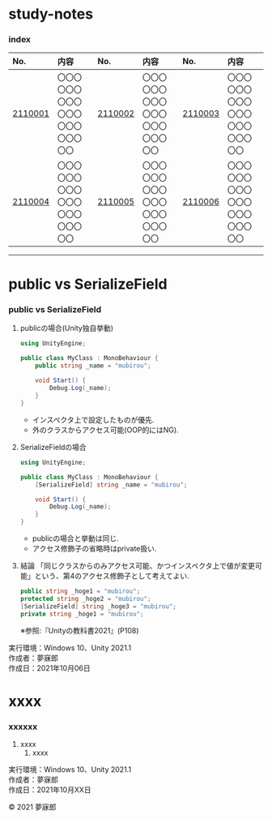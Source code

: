 # study-notes

### <b>index</b>

|No.|内容|No.|内容|No.|内容|
|:--|:--|:--|:--|:--|:--|
|[2110001](#2110001)|〇〇〇〇〇〇〇〇〇〇〇〇〇〇〇〇〇〇〇〇|[2110002](#2110002)|〇〇〇〇〇〇〇〇〇〇〇〇〇〇〇〇〇〇〇〇|[2110003](#2110003)|〇〇〇〇〇〇〇〇〇〇〇〇〇〇〇〇〇〇〇〇|
|[2110004](#2110004)|〇〇〇〇〇〇〇〇〇〇〇〇〇〇〇〇〇〇〇〇|[2110005](#2110005)|〇〇〇〇〇〇〇〇〇〇〇〇〇〇〇〇〇〇〇〇|[2110006](#2110006)|〇〇〇〇〇〇〇〇〇〇〇〇〇〇〇〇〇〇〇〇|
***

<a name="2110001"></a>
# <b>public vs SerializeField</b>

### public vs SerializeField

1. publicの場合(Unity独自挙動)
    ```c#
    using UnityEngine;

    public class MyClass : MonoBehaviour {
        public string _name = "mubirou";
        
        void Start() {
            Debug.Log(_name);
        }
    }
    ```
    * インスペクタ上で設定したものが優先.
    * 外のクラスからアクセス可能(OOP的にはNG).

1. SerializeFieldの場合
    ```c#
    using UnityEngine;

    public class MyClass : MonoBehaviour {
        [SerializeField] string _name = "mubirou";

        void Start() {
            Debug.Log(_name);
        }
    }
    ```
    * publicの場合と挙動は同じ.
    * アクセス修飾子の省略時はprivate扱い.

1. 結論
    「同じクラスからのみアクセス可能、かつインスペクタ上で値が変更可能」という、第4のアクセス修飾子として考えてよい.
    ```c#
    public string _hoge1 = "mubirou";
    protected string _hoge2 = "mubirou";
    [SerializeField] string _hoge3 = "mubirou";
    private string _hoge1 = "mubirou";
    ```
    ※参照:『Unityの教科書2021』(P108)

実行環境：Windows 10、Unity 2021.1  
作成者：夢寐郎  
作成日：2021年10月06日  


<a name="2110001"></a>
# <b>xxxx</b>

### xxxxxx

1. xxxx  
    1. xxxx

実行環境：Windows 10、Unity 2021.1  
作成者：夢寐郎  
作成日：2021年10月XX日  

© 2021 夢寐郎